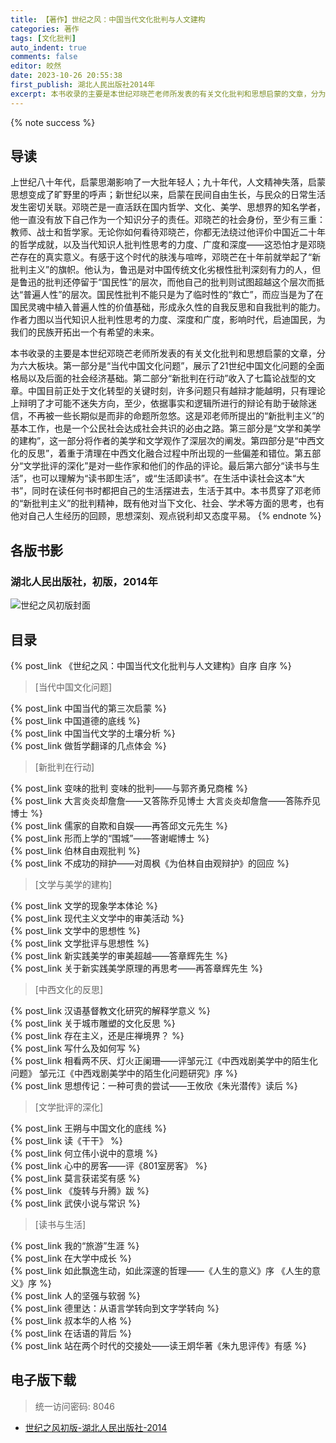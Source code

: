 ```yaml
---
title: 【著作】世纪之风：中国当代文化批判与人文建构
categories: 著作
tags: [文化批判]
auto_indent: true
comments: false
editor: 皎然
date: 2023-10-26 20:55:38
first_publish: 湖北人民出版社2014年
excerpt: 本书收录的主要是本世纪邓晓芒老师所发表的有关文化批判和思想启蒙的文章，分为六大板块。第一部分是“当代中国文化问题”，展示了21世纪中国文化问题的全面格局以及后面的社会经济基础。第二部分“新批判在行动”收入了七篇论战型的文章。中国目前正处于文化转型的关键时刻，许多问题只有越辩才能越明，只有理论上辩明了才可能不迷失方向，至少，依据事实和逻辑所进行的辩论有助于破除迷信，不再被一些长期似是而非的命题所忽悠。这是邓老师所提出的“新批判主义”的基本工作，也是一个公民社会达成社会共识的必由之路。第三部分是“文学和美学的建构”，这一部分将作者的美学和文学观作了深层次的阐发。第四部分是“中西文化的反思”，着重于清理在中西文化融合过程中所出现的一些偏差和错位。第五部分“文学批评的深化”是对一些作家和他们的作品的评论。最后第六部分“读书与生活”，也可以理解为“读书即生活”，或“生活即读书”。在生活中读社会这本“大书”，同时在读任何书时都把自己的生活摆进去，生活于其中。本书贯穿了邓老师的“新批判主义”的批判精神，既有他对当下文化、社会、学术等方面的思考，也有他对自己人生经历的回顾，思想深刻、观点锐利却又态度平易。
---
```

{% note success %}
## 导读
上世纪八十年代，启蒙思潮影响了一大批年轻人；九十年代，人文精神失落，启蒙思想变成了旷野里的呼声；新世纪以来，启蒙在民间自由生长，与民众的日常生活发生密切关联。邓晓芒是一直活跃在国内哲学、文化、美学、思想界的知名学者，他一直没有放下自己作为一个知识分子的责任。邓晓芒的社会身份，至少有三重：教师、战士和哲学家。无论你如何看待邓晓芒，你都无法绕过他评价中国近二十年的哲学成就，以及当代知识人批判性思考的力度、广度和深度——这恐怕才是邓晓芒存在的真实意义。有感于这个时代的肤浅与喧哗，邓晓芒在十年前就举起了“新批判主义”的旗帜。他认为，鲁迅是对中国传统文化劣根性批判深刻有力的人，但是鲁迅的批判还停留于“国民性”的层次，而他自己的批判则试图超越这个层次而抵达“普遍人性”的层次。国民性批判不能只是为了临时性的“救亡”，而应当是为了在国民灵魂中植入普遍人性的价值基础，形成永久性的自我反思和自我批判的能力。作者力图以当代知识人批判性思考的力度、深度和广度，影响时代，启迪国民，为我们的民族开拓出一个有希望的未来。

本书收录的主要是本世纪邓晓芒老师所发表的有关文化批判和思想启蒙的文章，分为六大板块。第一部分是“当代中国文化问题”，展示了21世纪中国文化问题的全面格局以及后面的社会经济基础。第二部分“新批判在行动”收入了七篇论战型的文章。中国目前正处于文化转型的关键时刻，许多问题只有越辩才能越明，只有理论上辩明了才可能不迷失方向，至少，依据事实和逻辑所进行的辩论有助于破除迷信，不再被一些长期似是而非的命题所忽悠。这是邓老师所提出的“新批判主义”的基本工作，也是一个公民社会达成社会共识的必由之路。第三部分是“文学和美学的建构”，这一部分将作者的美学和文学观作了深层次的阐发。第四部分是“中西文化的反思”，着重于清理在中西文化融合过程中所出现的一些偏差和错位。第五部分“文学批评的深化”是对一些作家和他们的作品的评论。最后第六部分“读书与生活”，也可以理解为“读书即生活”，或“生活即读书”。在生活中读社会这本“大书”，同时在读任何书时都把自己的生活摆进去，生活于其中。本书贯穿了邓老师的“新批判主义”的批判精神，既有他对当下文化、社会、学术等方面的思考，也有他对自己人生经历的回顾，思想深刻、观点锐利却又态度平易。
{% endnote %}
## 各版书影
### 湖北人民出版社，初版，2014年
![世纪之风初版封面](/images/世纪之风初版封面.png)

## 目录
{% post_link 《世纪之风：中国当代文化批判与人文建构》自序 自序 %}<br/>
> [当代中国文化问题]

{% post_link 中国当代的第三次启蒙 %}<br/>
{% post_link 中国道德的底线 %}<br/>
{% post_link 中国当代文学的土壤分析 %}<br/>
{% post_link 做哲学翻译的几点体会 %}<br/>
> [新批判在行动]

{% post_link 变味的批判 变味的批判——与郭齐勇兄商榷 %}<br/>
{% post_link 大言炎炎却詹詹——又答陈乔见博士 大言炎炎却詹詹——答陈乔见博士 %}<br/>
{% post_link 儒家的自欺和自娱——再答邱文元先生 %}<br/>
{% post_link 形而上学的“围城”——答谢崛博士 %}<br/>
{% post_link 伯林自由观批判 %}<br/>
{% post_link 不成功的辩护——对周枫《为伯林自由观辩护》的回应 %}<br/>
> [文学与美学的建构]

{% post_link 文学的现象学本体论 %}<br/>
{% post_link 现代主义文学中的审美活动 %}<br/>
{% post_link 文学中的思想性 %}<br/>
{% post_link 文学批评与思想性 %}<br/>
{% post_link 新实践美学的审美超越——答章辉先生 %}<br/>
{% post_link 关于新实践美学原理的再思考——再答章辉先生 %}<br/>
> [中西文化的反思]

{% post_link 汉语基督教文化研究的解释学意义 %}<br/>
{% post_link 关于城市雕塑的文化反思 %}<br/>
{% post_link 存在主义，还是庄禅境界？ %}<br/>
{% post_link 写什么及如何写 %}<br/>
{% post_link 相看两不厌、灯火正阑珊——评邹元江《中西戏剧美学中的陌生化问题》 邹元江《中西戏剧美学中的陌生化问题研究》序 %}<br/>
{% post_link 思想传记：一种可贵的尝试——王攸欣《朱光潜传》读后 %}<br/>
> [文学批评的深化]

{% post_link 王朔与中国文化的底线 %}<br/>
{% post_link 读《干干》 %}<br/>
{% post_link 何立伟小说中的意境 %}<br/>
{% post_link 心中的房客——评《801室房客》 %}<br/>
{% post_link 莫言获诺奖有感 %}<br/>
{% post_link 《旋转与升腾》跋 %}<br/>
{% post_link 武侠小说与常识 %}<br/>
> [读书与生活]

{% post_link 我的“旅游”生涯 %}<br/>
{% post_link 在大学中成长 %}<br/>
{% post_link 如此飘逸生动，如此深邃的哲理——《人生的意义》序 《人生的意义》序 %}<br/>
{% post_link 人的坚强与软弱 %}<br/>
{% post_link 德里达：从语言学转向到文字学转向 %}<br/>
{% post_link 叔本华的人格 %}<br/>
{% post_link 在话语的背后 %}<br/>
{% post_link 站在两个时代的交接处——读王炯华著《朱九思评传》有感 %}<br/>
## 电子版下载
> 统一访问密码: 8046

- [世纪之风初版-湖北人民出版社-2014](https://url92.ctfile.com/f/21466692-964064220-ea77fe?p=8046)
